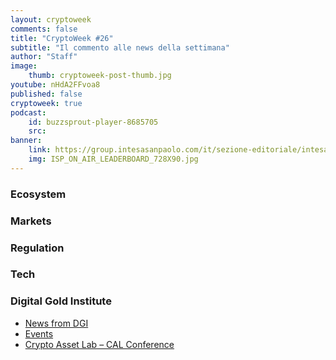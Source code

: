 ```yaml
---
layout: cryptoweek
comments: false
title: "CryptoWeek #26"
subtitle: "Il commento alle news della settimana" 
author: "Staff"
image:
    thumb: cryptoweek-post-thumb.jpg
youtube: nHdA2FFvoa8
published: false
cryptoweek: true
podcast:
    id: buzzsprout-player-8685705
    src: 
banner:
    link: https://group.intesasanpaolo.com/it/sezione-editoriale/intesa-sanpaolo-on-air?utm_campaign=GoldInstitute&utm_source=GoldInstitute&utm_medium=Banner_CPM&utm_content=DisplayAwareness&utm_term=GoldInstitute_Banner_CPM_GoldInstitute_
    img: ISP_ON_AIR_LEADERBOARD_728X90.jpg
---
```


### Ecosystem

### Markets

### Regulation

### Tech

### Digital Gold Institute

- [News from DGI](https://dgi.io/news/)
- [Events](https://dgi.io/events/)
- [Crypto Asset Lab – CAL Conference](https://cryptoassetlab.diseade.unimib.it/calconf/)
